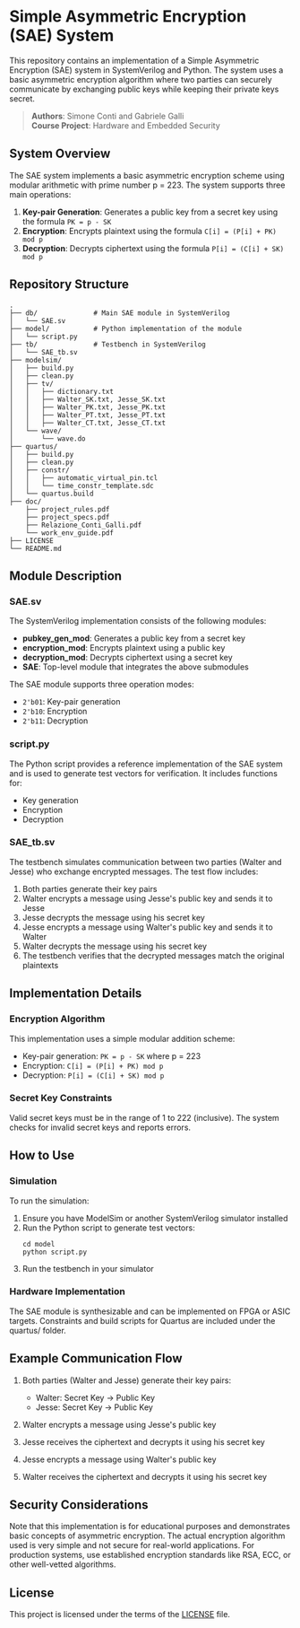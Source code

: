 # Simple Asymmetric Encryption (SAE) System

This repository contains an implementation of a Simple Asymmetric Encryption (SAE) system in SystemVerilog and Python. The system uses a basic asymmetric encryption algorithm where two parties can securely communicate by exchanging public keys while keeping their private keys secret.

> **Authors**: Simone Conti and Gabriele Galli  
> **Course Project**: Hardware and Embedded Security

## System Overview

The SAE system implements a basic asymmetric encryption scheme using modular arithmetic with prime number p = 223. The system supports three main operations:

1. **Key-pair Generation**: Generates a public key from a secret key using the formula `PK = p - SK`
2. **Encryption**: Encrypts plaintext using the formula `C[i] = (P[i] + PK) mod p`
3. **Decryption**: Decrypts ciphertext using the formula `P[i] = (C[i] + SK) mod p`

## Repository Structure

```
.
├── db/              # Main SAE module in SystemVerilog
│   └── SAE.sv
├── model/           # Python implementation of the module
│   └── script.py
├── tb/              # Testbench in SystemVerilog
│   └── SAE_tb.sv
├── modelsim/        
│   ├── build.py
│   ├── clean.py
│   ├── tv/
│   │   ├── dictionary.txt
│   │   ├── Walter_SK.txt, Jesse_SK.txt
│   │   ├── Walter_PK.txt, Jesse_PK.txt
│   │   ├── Walter_PT.txt, Jesse_PT.txt
│   │   ├── Walter_CT.txt, Jesse_CT.txt
│   └── wave/
│       └── wave.do
├── quartus/         
│   ├── build.py
│   ├── clean.py
│   ├── constr/
│   │   ├── automatic_virtual_pin.tcl
│   │   └── time_constr_template.sdc
│   └── quartus.build
├── doc/
    ├── project_rules.pdf
    ├── project_specs.pdf
    ├── Relazione_Conti_Galli.pdf
    └── work_env_guide.pdf           
├── LICENSE
└── README.md
```

## Module Description

### SAE.sv

The SystemVerilog implementation consists of the following modules:

- **pubkey_gen_mod**: Generates a public key from a secret key
- **encryption_mod**: Encrypts plaintext using a public key
- **decryption_mod**: Decrypts ciphertext using a secret key
- **SAE**: Top-level module that integrates the above submodules

The SAE module supports three operation modes:
- `2'b01`: Key-pair generation
- `2'b10`: Encryption
- `2'b11`: Decryption

### script.py

The Python script provides a reference implementation of the SAE system and is used to generate test vectors for verification. It includes functions for:

- Key generation
- Encryption
- Decryption

### SAE_tb.sv

The testbench simulates communication between two parties (Walter and Jesse) who exchange encrypted messages. The test flow includes:

1. Both parties generate their key pairs
2. Walter encrypts a message using Jesse's public key and sends it to Jesse
3. Jesse decrypts the message using his secret key
4. Jesse encrypts a message using Walter's public key and sends it to Walter
5. Walter decrypts the message using his secret key
6. The testbench verifies that the decrypted messages match the original plaintexts

## Implementation Details

### Encryption Algorithm

This implementation uses a simple modular addition scheme:

- Key-pair generation: `PK = p - SK` where p = 223
- Encryption: `C[i] = (P[i] + PK) mod p`
- Decryption: `P[i] = (C[i] + SK) mod p`

### Secret Key Constraints

Valid secret keys must be in the range of 1 to 222 (inclusive). The system checks for invalid secret keys and reports errors.

## How to Use

### Simulation

To run the simulation:

1. Ensure you have ModelSim or another SystemVerilog simulator installed
2. Run the Python script to generate test vectors:
   ```
   cd model
   python script.py
   ```
3. Run the testbench in your simulator

### Hardware Implementation

The SAE module is synthesizable and can be implemented on FPGA or ASIC targets. Constraints and build scripts for Quartus are included under the quartus/ folder.

## Example Communication Flow

1. Both parties (Walter and Jesse) generate their key pairs:
   - Walter: Secret Key → Public Key
   - Jesse: Secret Key → Public Key

2. Walter encrypts a message using Jesse's public key
3. Jesse receives the ciphertext and decrypts it using his secret key
4. Jesse encrypts a message using Walter's public key
5. Walter receives the ciphertext and decrypts it using his secret key

## Security Considerations

Note that this implementation is for educational purposes and demonstrates basic concepts of asymmetric encryption. The actual encryption algorithm used is very simple and not secure for real-world applications. For production systems, use established encryption standards like RSA, ECC, or other well-vetted algorithms.

## License
This project is licensed under the terms of the [LICENSE](./LICENSE) file.
